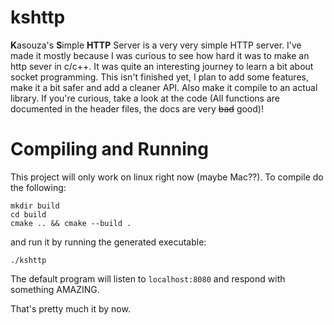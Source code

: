 # kshttp
**K**asouza's **S**imple **HTTP** Server is a very very simple HTTP server. I've made it mostly because I was curious to see how hard it was to make an http sever in c/c++.
It was quite an interesting journey to learn a bit about socket programming. This isn't finished yet, I plan to add some features, make it a bit safer and add a cleaner API. Also make it compile to an actual library.
If you're curious, take a look at the code (All functions are documented in the header files, the docs are very ~~bad~~ good)!

# Compiling and Running
This project will only work on linux right now (maybe Mac??).
To compile do the following:
```
mkdir build
cd build
cmake .. && cmake --build .
```

and run it by running the generated executable:

`./kshttp`

The default program will listen to `localhost:8080` and respond with something AMAZING.

That's pretty much it by now.

